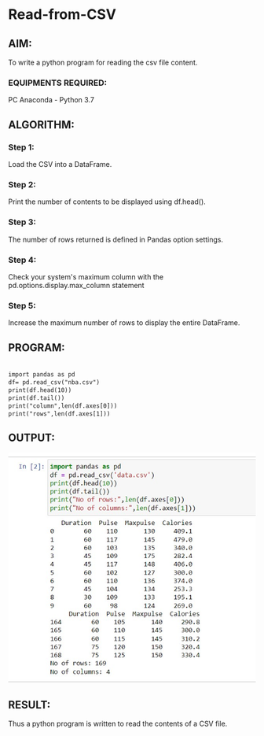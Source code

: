 # Read-from-CSV

## AIM:
To write a python program for reading the csv file content.
### EQUIPMENTS REQUIRED:
PC Anaconda - Python 3.7

## ALGORITHM:
### Step 1:
Load the CSV into a DataFrame.
### Step 2:
Print the number of contents to be displayed using df.head().
### Step 3:
The number of rows returned is defined in Pandas option settings.
### Step 4:
Check your system's maximum column with the pd.options.display.max_column statement
### Step 5:
Increase the maximum number of rows to display the entire DataFrame.

## PROGRAM:
```

import pandas as pd
df= pd.read_csv("nba.csv")
print(df.head(10))
print(df.tail())
print("column",len(df.axes[0]))
print("rows",len(df.axes[1]))
```

## OUTPUT:
![](./output.jpg)

## RESULT:
Thus a python program is written to read the contents of a CSV file.

